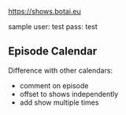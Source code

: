 https://shows.botai.eu

sample user: test pass: test 

## Episode Calendar

Difference with other calendars:

* comment on episode
* offset to shows independently
* add show multiple times
